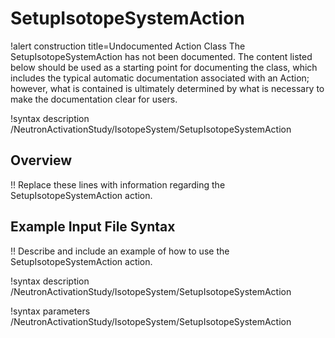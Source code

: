 # SetupIsotopeSystemAction

!alert construction title=Undocumented Action Class
The SetupIsotopeSystemAction has not been documented. The content listed below should be used as a starting point for
documenting the class, which includes the typical automatic documentation associated with an Action;
however, what is contained is ultimately determined by what is necessary to make the documentation
clear for users.

!syntax description /NeutronActivationStudy/IsotopeSystem/SetupIsotopeSystemAction

## Overview

!! Replace these lines with information regarding the SetupIsotopeSystemAction action.

## Example Input File Syntax

!! Describe and include an example of how to use the SetupIsotopeSystemAction action.

!syntax description /NeutronActivationStudy/IsotopeSystem/SetupIsotopeSystemAction

!syntax parameters /NeutronActivationStudy/IsotopeSystem/SetupIsotopeSystemAction
